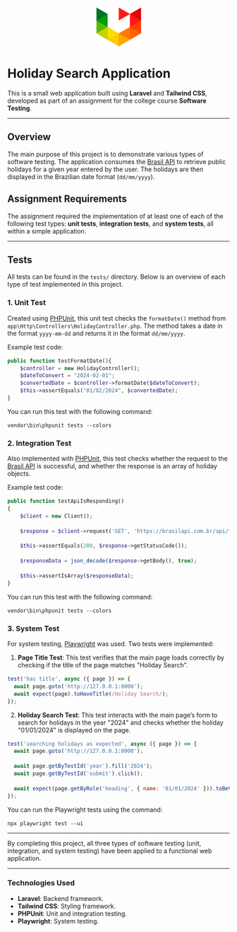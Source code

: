 
<p align="center"><img src="readmefiles/upf_logo.png" alt="UPF Logo"></p>

# Holiday Search Application

This is a small web application built using **Laravel** and **Tailwind CSS**, developed as part of an assignment for the college course **Software Testing**.

---

## Overview

The main purpose of this project is to demonstrate various types of software testing. The application consumes the [Brasil API](https://brasilapi.com.br/) to retrieve public holidays for a given year entered by the user. The holidays are then displayed in the Brazilian date format (`dd/mm/yyyy`).

## Assignment Requirements

The assignment required the implementation of at least one of each of the following test types: **unit tests**, **integration tests**, and **system tests**, all within a simple application.

---

## Tests

All tests can be found in the `tests/` directory. Below is an overview of each type of test implemented in this project.

### 1. Unit Test

Created using [PHPUnit](https://phpunit.de/index.html), this unit test checks the `formatDate()` method from `app\Http\Controllers\HolidayController.php`. The method takes a date in the format `yyyy-mm-dd` and returns it in the format `dd/mm/yyyy`.

Example test code:

```php
public function testFormatDate(){
    $controller = new HolidayController();
    $dateToConvert = "2024-02-01";
    $convertedDate = $controller->formatDate($dateToConvert);
    $this->assertEquals("01/02/2024", $convertedDate);
}
```

You can run this test with the following command:

```shell
vendor\bin\phpunit tests --colors
```

### 2. Integration Test

Also implemented with [PHPUnit](https://phpunit.de/index.html), this test checks whether the request to the [Brasil API](https://brasilapi.com.br/) is successful, and whether the response is an array of holiday objects.

Example test code:

```php
public function testApiIsResponding()
{
    $client = new Client();

    $response = $client->request('GET', 'https://brasilapi.com.br/api/feriados/v1/2024');

    $this->assertEquals(200, $response->getStatusCode());

    $responseData = json_decode($response->getBody(), true);

    $this->assertIsArray($responseData);
}
```

You can run this test with the following command:

```shell
vendor\bin\phpunit tests --colors
```

### 3. System Test

For system testing, [Playwright](https://playwright.dev/) was used. Two tests were implemented:

1. **Page Title Test**: This test verifies that the main page loads correctly by checking if the title of the page matches "Holiday Search".

```js
test('has title', async ({ page }) => {
  await page.goto('http://127.0.0.1:8000');
  await expect(page).toHaveTitle(/Holiday Search/);
});
```

2. **Holiday Search Test**: This test interacts with the main page’s form to search for holidays in the year "2024" and checks whether the holiday "01/01/2024" is displayed on the page.

```js
test('searching holidays as expected', async ({ page }) => {
  await page.goto('http://127.0.0.1:8000');

  await page.getByTestId('year').fill('2024');
  await page.getByTestId('submit').click();

  await expect(page.getByRole('heading', { name: '01/01/2024' })).toBeVisible();
});
```

You can run the Playwright tests using the command:

```shell
npx playwright test --ui
```

---

By completing this project, all three types of software testing (unit, integration, and system testing) have been applied to a functional web application.

--- 

### Technologies Used
- **Laravel**: Backend framework.
- **Tailwind CSS**: Styling framework.
- **PHPUnit**: Unit and integration testing.
- **Playwright**: System testing.
